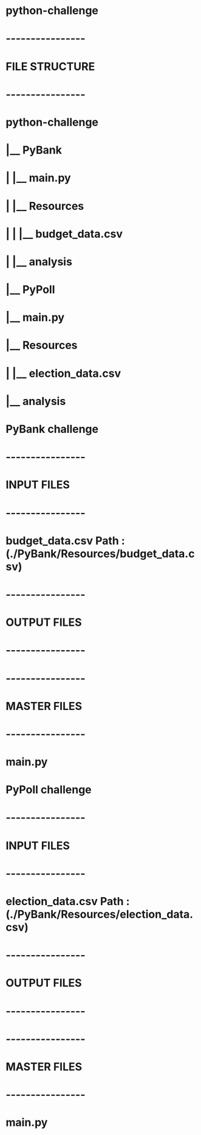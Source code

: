 # python-challenge


# ----------------
#  FILE STRUCTURE
# ----------------

# python-challenge
# |__ PyBank
# |      |__ main.py
# |      |__ Resources
# |      |   |__ budget_data.csv
# |      |__ analysis
# |__ PyPoll
#        |__ main.py
#        |__ Resources
#        |   |__ election_data.csv
#        |__ analysis

# ################################################################################################

# PyBank challenge

# ----------------
# INPUT FILES
# ----------------
# budget_data.csv  Path : (./PyBank/Resources/budget_data.csv)

# ----------------
# OUTPUT FILES
# ----------------

# ----------------
# MASTER FILES
# ----------------
# main.py

# ################################################################################################

# PyPoll challenge


# ----------------
# INPUT FILES
# ----------------
# election_data.csv Path : (./PyBank/Resources/election_data.csv)

# ----------------
# OUTPUT FILES
# ----------------

# ----------------
# MASTER FILES
# ----------------
# main.py
